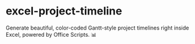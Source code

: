 # excel-project-timeline
Generate beautiful, color-coded Gantt-style project timelines right inside Excel, powered by Office Scripts. 📊
